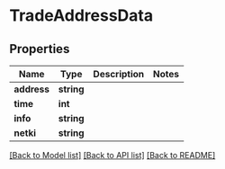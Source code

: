 # TradeAddressData

## Properties
Name | Type | Description | Notes
------------ | ------------- | ------------- | -------------
**address** | **string** |  | 
**time** | **int** |  | 
**info** | **string** |  | 
**netki** | **string** |  | 

[[Back to Model list]](../README.md#documentation-for-models) [[Back to API list]](../README.md#documentation-for-api-endpoints) [[Back to README]](../README.md)


